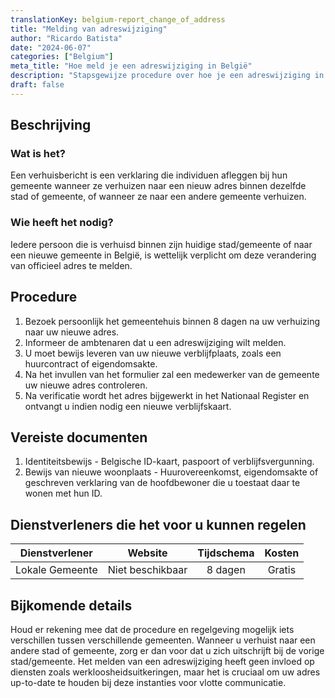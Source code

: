 ```yaml
---
translationKey: belgium-report_change_of_address
title: "Melding van adreswijziging"
author: "Ricardo Batista"
date: "2024-06-07"
categories: ["Belgium"]
meta_title: "Hoe meld je een adreswijziging in België"
description: "Stapsgewijze procedure over hoe je een adreswijziging in België meldt."
draft: false
---
```


## Beschrijving
### Wat is het?
Een verhuisbericht is een verklaring die individuen afleggen bij hun gemeente wanneer ze verhuizen naar een nieuw adres binnen dezelfde stad of gemeente, of wanneer ze naar een andere gemeente verhuizen.

### Wie heeft het nodig?
Iedere persoon die is verhuisd binnen zijn huidige stad/gemeente of naar een nieuwe gemeente in België, is wettelijk verplicht om deze verandering van officieel adres te melden.

## Procedure
1. Bezoek persoonlijk het gemeentehuis binnen 8 dagen na uw verhuizing naar uw nieuwe adres.
2. Informeer de ambtenaren dat u een adreswijziging wilt melden.
3. U moet bewijs leveren van uw nieuwe verblijfplaats, zoals een huurcontract of eigendomsakte.
4. Na het invullen van het formulier zal een medewerker van de gemeente uw nieuwe adres controleren.
5. Na verificatie wordt het adres bijgewerkt in het Nationaal Register en ontvangt u indien nodig een nieuwe verblijfskaart.

## Vereiste documenten
1. Identiteitsbewijs - Belgische ID-kaart, paspoort of verblijfsvergunning.
2. Bewijs van nieuwe woonplaats - Huurovereenkomst, eigendomsakte of geschreven verklaring van de hoofdbewoner die u toestaat daar te wonen met hun ID.

## Dienstverleners die het voor u kunnen regelen

| Dienstverlener   |      Website      |      Tijdschema     |      Kosten     |
| ---------------- | ----------------- |  :----------------:  | :--------------: |
| Lokale Gemeente  |  Niet beschikbaar  |         8 dagen      |       Gratis     |

## Bijkomende details
Houd er rekening mee dat de procedure en regelgeving mogelijk iets verschillen tussen verschillende gemeenten. Wanneer u verhuist naar een andere stad of gemeente, zorg er dan voor dat u zich uitschrijft bij de vorige stad/gemeente. Het melden van een adreswijziging heeft geen invloed op diensten zoals werkloosheidsuitkeringen, maar het is cruciaal om uw adres up-to-date te houden bij deze instanties voor vlotte communicatie.